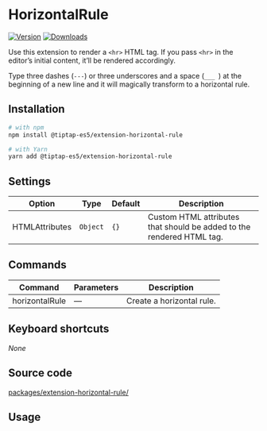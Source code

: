 # HorizontalRule

[![Version](https://img.shields.io/npm/v/@tiptap-es5/extension-horizontal-rule.svg?label=version)](https://www.npmjs.com/package/@tiptap-es5/extension-horizontal-rule)
[![Downloads](https://img.shields.io/npm/dm/@tiptap-es5/extension-horizontal-rule.svg)](https://npmcharts.com/compare/@tiptap-es5/extension-horizontal-rule?minimal=true)

Use this extension to render a `<hr>` HTML tag. If you pass `<hr>` in the editor’s initial content, it’ll be rendered accordingly.

Type three dashes (<code>---</code>) or three underscores and a space (<code>\_\_\_ </code>) at the beginning of a new line and it will magically transform to a horizontal rule.

## Installation

```bash
# with npm
npm install @tiptap-es5/extension-horizontal-rule

# with Yarn
yarn add @tiptap-es5/extension-horizontal-rule
```

## Settings

| Option         | Type     | Default | Description                                                           |
| -------------- | -------- | ------- | --------------------------------------------------------------------- |
| HTMLAttributes | `Object` | `{}`    | Custom HTML attributes that should be added to the rendered HTML tag. |

## Commands

| Command        | Parameters | Description               |
| -------------- | ---------- | ------------------------- |
| horizontalRule | —          | Create a horizontal rule. |

## Keyboard shortcuts

_None_

## Source code

[packages/extension-horizontal-rule/](https://github.com/ueberdosis/tiptap/blob/main/packages/extension-horizontal-rule/)

## Usage

<demo name="Nodes/HorizontalRule" highlight="3-5,17,36" />
